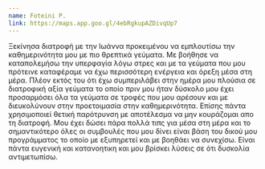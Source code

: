 ```yaml
---
name: Foteini P.
link: https://maps.app.goo.gl/4ebRgkupAZDivqUp7
---
```



Ξεκίνησα διατροφή με την Ιωάννα προκειμένου να εμπλουτίσω την καθημερινότητα μου με πιο θρεπτικά γεύματα. Με βοήθησε να καταπολεμήσω την υπερφαγία λόγω στρες και με τα γεύματα που μου πρότεινε καταφέραμε να έχω περισσότερη ενέργεια και όρεξη μέσα στη μέρα. Πλέον εκτός του ότι έχω συμπεριλάβει στην ημέρα μου πλούσια σε διατροφική αξία γεύματα το οποίο πριν μου ήταν δύσκολο μου έχει προσαρμόσει όλα τα γεύματα σε τροφές που μου αρέσουν και με διευκολύνουν στην προετοιμασία στην καθημερινότητα. Επίσης πάντα χρησιμοποιεί θετική παρότρυνση με αποτέλεσμα να μην κουράζομαι απο τη διατροφή. Μου έχει δώσει πάρα πολλά τιπς για μέσα στη μέρα και  το σημαντικότερο όλες οι συμβουλές που μου δίνει είναι βάση του δικού μου προγράμματος το οποίο με εξυπηρετεί και με βοηθάει να συνεχίσω. Είναι πάντα ευγενική και κατανοητικη και μου βρίσκει λύσεις σε ότι δυσκολία αντιμετωπίσω.